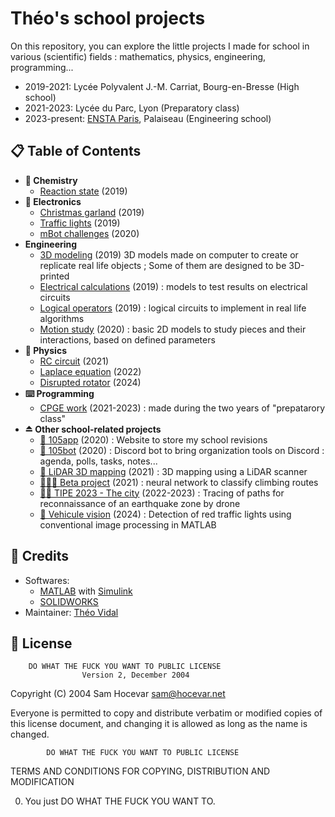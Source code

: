 # Théo's school projects

On this repository, you can explore the little projects I made for school in various 
(scientific) fields : mathematics, physics, engineering, programming...

- 2019-2021: Lycée Polyvalent J.-M. Carriat, Bourg-en-Bresse (High school)
- 2021-2023: Lycée du Parc, Lyon (Preparatory class)
- 2023-present: [ENSTA Paris](https://www.ensta-paris.fr/en/node), Palaiseau (Engineering school)

## 📋 Table of Contents

- **🧪 Chemistry**
  - [Reaction state](/chemistry/reaction-state/) (2019)
- **🔌 Electronics**
  - [Christmas garland](/engineering/arduino-christmas-garland/) (2019)
  - [Traffic lights](/engineering/arduino-traffic-lights/) (2019)
  - [mBot challenges](/engineering/mbot-challenges/) (2020)
- **Engineering**
  - [3D modeling](/engineering/3d-modeling) (2019) 3D models made on computer to create or replicate real life objects ; Some of them are designed to be 3D-printed
  - [Electrical calculations](/engineering/electrical-calculations) (2019) : models to test results on electrical circuits
  - [Logical operators](/engineering/logical-calculators) (2019) : logical circuits to implement in real life algorithms
  - [Motion study](/engineering/motion-study) (2020) : basic 2D models to study pieces and their interactions, based on defined parameters
- **🔭 Physics**
    - [RC circuit](/physics/rc-circuit) (2021)
    - [Laplace equation](/physics/laplace-equation) (2022)
    - [Disrupted rotator](/physics/disrupted-rotator) (2024)
- **⌨️ Programming**
  - [CPGE work](/programming) (2021-2023) : made during the two years of "prepatarory class"
- **⏏ Other school-related projects**
  - [📑 105app](https://github.com/theovidal/105app) (2020) : Website to store my school revisions
  - [📆 105bot](https://github.com/theovidal/105bot) (2020) : Discord bot to bring organization tools on Discord : agenda, polls, tasks, notes...
  - [🔦 LiDAR 3D mapping](https://github.com/theovidal/mapping) (2021) : 3D mapping using a LiDAR scanner
  - [🧠🧗‍♂️ Beta project](https://github.com/theovidal/beta-project) (2021) : neural network to classify climbing routes
  - [👨‍🎓 TIPE 2023 - The city](https://github.com/theovidal/tipe) (2022-2023) : Tracing of paths for reconnaissance of an earthquake zone by drone
  - [🚦 Vehicule vision](https://github.com/theovidal/vehicule-vision) (2024) : Detection of red traffic lights using conventional image processing in MATLAB

## 📜 Credits

- Softwares:
  - [MATLAB](https://mathworks.com/products/matlab.html) with [Simulink](https://mathworks.com/products/simulink.html)
  - [SOLIDWORKS](https://www.solidworks.com/)
- Maintainer: [Théo Vidal](https://github.com/theovidal)

## 🔐 License

        DO WHAT THE FUCK YOU WANT TO PUBLIC LICENSE
                    Version 2, December 2004

Copyright (C) 2004 Sam Hocevar <sam@hocevar.net>

Everyone is permitted to copy and distribute verbatim or modified
copies of this license document, and changing it is allowed as long
as the name is changed.

            DO WHAT THE FUCK YOU WANT TO PUBLIC LICENSE

TERMS AND CONDITIONS FOR COPYING, DISTRIBUTION AND MODIFICATION

0. You just DO WHAT THE FUCK YOU WANT TO.

